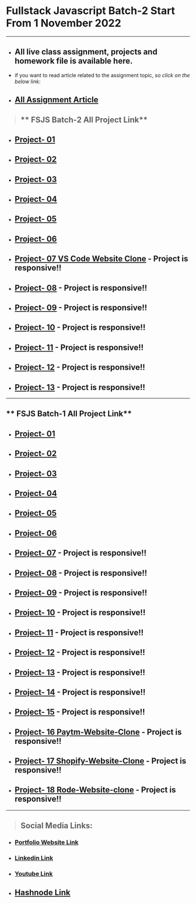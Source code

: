 # Fullstack Javascript Batch-2 Start From 1 November 2022

---

- ## All live class assignment, projects and homework file is available here.

- if you want to read article related to the assignment topic, _so click on the below link:_
- ## [All Assignment Article](https://atulsinghatul.hashnode.dev/)

> ## ** FSJS Batch-2 All Project Link**

- ## [Project- 01 ](https://github.com/AtulSinghAtul/fsjs2-20th-Nov-Project-01)
- ## [Project- 02](https://github.com/AtulSinghAtul/fsjs2-20th-Nov-Project-02)
- ## [Project- 03](https://github.com/AtulSinghAtul/fsjs2-20th-Nov-Project-03)
- ## [Project- 04](https://github.com/AtulSinghAtul/fsjs2-26th-Nov-Project-04)
- ## [Project- 05](https://github.com/AtulSinghAtul/fsjs2-26th-Nov-Project-05)
- ## [Project- 06](https://github.com/AtulSinghAtul/fsjs2-26th-Nov-Project-06)
- ## [Project- 07 VS Code Website Clone](https://github.com/AtulSinghAtul/fsjs2-27th-nov-project-07-tailwid) - Project is responsive!!
- ## [Project- 08](https://github.com/AtulSinghAtul/fsjs2-12th-Dec-Project-08) - Project is responsive!!
- ## [Project- 09](https://github.com/AtulSinghAtul/fsjs2-12th-Dec-Project-09) - Project is responsive!!
- ## [Project- 10](https://github.com/AtulSinghAtul/fsjs2-12th-Dec-Project-10) - Project is responsive!!
- ## [Project- 11](https://github.com/AtulSinghAtul/fsjs2-12th-Dec-Project-11) - Project is responsive!!
- ## [Project- 12](https://github.com/AtulSinghAtul/fsjs2-12th-Dec-Project-12) - Project is responsive!!
- ## [Project- 13](https://github.com/AtulSinghAtul/fsjs2-12th-Dec-Project-13) - Project is responsive!!

---

## ** FSJS Batch-1 All Project Link**

- ## [Project- 01 ](https://github.com/AtulSinghAtul/Live-class-project-1)
- ## [Project- 02](https://github.com/AtulSinghAtul/Live-class-project-2)
- ## [Project- 03](https://github.com/AtulSinghAtul/Live-class-project-3)
- ## [Project- 04](https://github.com/AtulSinghAtul/Live-class-project-4)
- ## [Project- 05](https://github.com/AtulSinghAtul/Live-class-project-5)
- ## [Project- 06](https://github.com/AtulSinghAtul/Live-class-project-6)
- ## [Project- 07](https://github.com/AtulSinghAtul/Live-class-project-7) - Project is responsive!!
- ## [Project- 08](https://github.com/AtulSinghAtul/Live-class-project-8) - Project is responsive!!
- ## [Project- 09](https://github.com/AtulSinghAtul/-Live-class-project-9) - Project is responsive!!
- ## [Project- 10](https://github.com/AtulSinghAtul/Live-class-project-10) - Project is responsive!!
- ## [Project- 11](https://github.com/AtulSinghAtul/Live-class-project-11) - Project is responsive!!
- ## [Project- 12](https://github.com/AtulSinghAtul/Live-class-project-12) - Project is responsive!!
- ## [Project- 13](https://github.com/AtulSinghAtul/-Live-class-project-13) - Project is responsive!!
- ## [Project- 14](https://github.com/AtulSinghAtul/Live-class-project-14-) - Project is responsive!!
- ## [Project- 15](https://github.com/AtulSinghAtul/live-class-project-15) - Project is responsive!!
- ## [Project- 16 Paytm-Website-Clone](https://github.com/AtulSinghAtul/Project-16-Paytm-Website-Clone) - Project is responsive!!
- ## [Project- 17 Shopify-Website-Clone](https://github.com/AtulSinghAtul/Project-17-Shopify-Website-Clone) - Project is responsive!!
- ## [Project- 18 Rode-Website-clone](https://github.com/AtulSinghAtul/Project-18-Rode-clone-project) - Project is responsive!!

---

> ## Social Media Links:

- ### [Portfolio Website Link](https://www.findcoder.io/u/atulsinghatul)
- ### [Linkedin Link](https://www.linkedin.com/in/atul-singh-082529249/)
- ### [Youtube Link](https://www.youtube.com/channel/UCBNc9Vs9mAFxnAKjzWRqDFQ)
- ## [Hashnode Link](https://atulsinghatul.hashnode.dev/)
